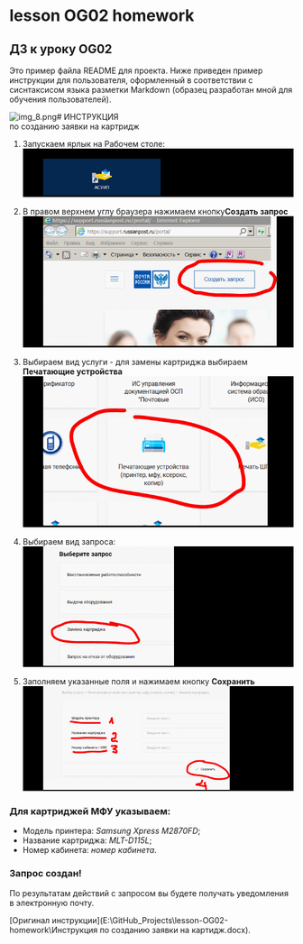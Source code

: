 # lesson OG02 homework
 ## ДЗ к уроку OG02

Это пример файла README для проекта. Ниже приведен пример
инструкции для пользователя, оформленный в соответствии
с сиснтаксисом языка разметки Markdown (образец разработан мной для обучения пользователей).


![img_8.png](img_8.png)# ИНСТРУКЦИЯ<br>по созданию заявки на картридж

1. Запускаем ярлык на Рабочем столе:
![img_2.png](img_2.png)


2. В правом верхнем углу браузера нажимаем кнопку**Создать запрос**
![img_4.png](img_4.png)


3. Выбираем вид услуги - для замены картриджа выбираем **Печатающие устройства**
![img_5.png](img_5.png)


4. Выбираем вид запроса:
![img_6.png](img_6.png)

5. Заполняем указанные поля и нажимаем кнопку **Сохранить**
![img_7.png](img_7.png)


### Для картриджей МФУ указываем:
- Модель принтера: *Samsung Xpress M2870FD*;
- Название картриджа: *MLT-D115L*;
- Номер кабинета: *номер кабинета*.

### Запрос создан!
По результатам действий с запросом вы будете получать уведомления в электронную почту.

[Оригинал инструкции](E:\GitHub_Projects\lesson-OG02-homework\Инструкция по созданию заявки на картидж.docx).